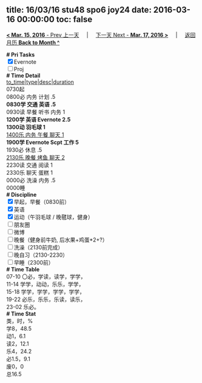 title: 16/03/16 stu48 spo6 joy24
date: 2016-03-16 00:00:00
toc: false
---
[**< Mar. 15, 2016** - Prev 上一天](/lifelogs/2016/03/d15.html) &nbsp; &nbsp; | &nbsp; &nbsp; [下一天 Next - **Mar. 17, 2016 >**](/lifelogs/2016/03/d17.html) &nbsp; &nbsp; |  &nbsp; &nbsp; [返回月历 **Back to Month ^**](/lifelogs/2016/03/index.html)
<br/><div><b># Pri Tasks</b></div><div><input checked="true" type="checkbox"/>Evernote</div><div><input type="checkbox"/>Proj</div><div><b># Time Detail</b></div><div><u>to_time|type|desc|duration</u></div><div>0730起</div><div>0800必 内务 计划 .5</div><div><b>0830学 交通 英语 .5</b></div><div>0930读 早餐 听书 内务 1</div><div><b>1200学 英语 Evernote 2.5</b></div><div><b>1300动 羽毛球 1</b></div><div><u>1400乐 内务 午餐 聊天 1</u></div><div><b>1900学 Evernote Scpt 工作 5</b></div><div>1930必 休息 .5</div><div><u>2130乐 晚餐 烤鱼 聊天 2</u></div><div>2230读 交通 阅读 1</div><div>2330乐 聊天 蛋糕 1</div><div>0000必 洗澡 内务 .5</div><div>0000睡</div><div><b># Discipline</b></div><div><input checked="true" type="checkbox"/>早起，早餐（0830前）</div><div><input checked="true" type="checkbox"/>英语</div><div><input checked="true" type="checkbox"/>运动（午羽毛球 / 晚毽球，健身）</div><div><input type="checkbox"/>朋友圈</div><div><input type="checkbox"/>微博</div><div><input type="checkbox"/>晚餐（健身前牛奶, 后水果+鸡蛋*2+?）</div><div><input type="checkbox"/>洗澡（2130前完成）</div><div><input type="checkbox"/>晚自习（2130-2230）</div><div><input type="checkbox"/>早睡（2300前）</div><div><b># Time Table</b></div><div>07-10 〇必，学读，读学，学学，</div><div>11-14 学学，动动，乐乐，学学，</div><div>15-18 学学，学学，学学，学学，</div><div>19-22 必乐，乐乐，乐读，读乐，</div><div>23-02 乐必。</div><div><b># Time Stat</b></div><div>类，时，%</div><div>学8，48.5</div><div>动1，6.1</div><div>读2，12.1</div><div>乐4，24.2</div><div>必1.5，9.1</div><div>废0，0</div><div>总16.5</div>